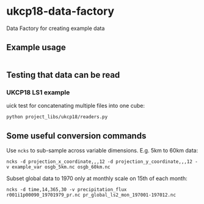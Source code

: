 # ukcp18-data-factory

Data Factory for creating example data

## Example usage

```

```

## Testing that data can be read

### UKCP18 LS1 example

uick test for concatenating multiple files into one cube:

`python project_libs/ukcp18/readers.py`

## Some useful conversion commands

Use `ncks` to sub-sample across variable dimensions. E.g. 5km to 60km data:

```
ncks -d projection_x_coordinate,,,12 -d projection_y_coordinate,,,12 -v example_var osgb_5km.nc osgb_60km.nc
```

Subset global data to 1970 only at monthly scale on 15th of each month:

```
ncks -d time,14,365,30 -v precipitation_flux r001i1p00090_19701979_pr.nc pr_global_ls2_mon_197001-197012.nc
```

